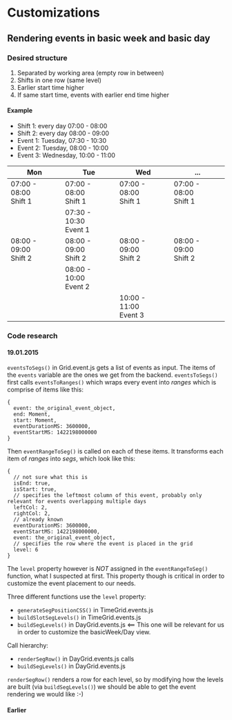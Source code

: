 # Customizations

## Rendering events in basic week and basic day

### Desired structure

1. Separated by working area (empty row in between)
2. Shifts in one row (same level)
3. Earlier start time higher
4. If same start time, events with earlier end time higher

#### Example
- Shift 1: every day 07:00 - 08:00
- Shift 2: every day 08:00 - 09:00
- Event 1: Tuesday, 07:30 - 10:30
- Event 2: Tuesday, 08:00 - 10:00
- Event 3: Wednesday, 10:00 - 11:00

<table>
  <thead>
    <tr>
      <th>Mon</th>
      <th>Tue</th>
      <th>Wed</th>
      <th>...</th>
    </tr>
  </thead>
  <tbody>
    <tr>
      <td>07:00 - 08:00<br>Shift 1</td>
      <td>07:00 - 08:00<br>Shift 1</td>
      <td>07:00 - 08:00<br>Shift 1</td>
      <td>07:00 - 08:00<br>Shift 1</td>
    </tr>
    <tr>
      <td></td>
      <td>07:30 - 10:30<br>Event 1</td>
      <td></td>
      <td></td>
    </tr>
    <tr>
      <td>08:00 - 09:00<br>Shift 2</td>
      <td>08:00 - 09:00<br>Shift 2</td>
      <td>08:00 - 09:00<br>Shift 2</td>
      <td>08:00 - 09:00<br>Shift 2</td>
    </tr>
    <tr>
      <td></td>
      <td>08:00 - 10:00<br>Event 2</td>
      <td></td>
      <td></td>
    </tr>
    <tr>
      <td></td>
      <td></td>
      <td>10:00 - 11:00<br>Event 3</td>
      <td></td>
    </tr>
  </tbody>
</table>

### Code research

#### 19.01.2015
`eventsToSegs()` in Grid.event.js gets a list of events as input.
The items of the `events` variable are the ones we get from the backend.
`eventsToSegs()` first calls `eventsToRanges()` which wraps every event into *ranges* which is comprise of items like this:

    {
      event: the_original_event_object,
      end: Moment,
      start: Moment,
      eventDurationMS: 3600000,
      eventStartMS: 1422198000000
    }

Then `eventRangeToSeg()` is called on each of these items. It transforms each item of *ranges* into *segs*, which look like this:

    {
      // not sure what this is
      isEnd: true,
      isStart: true,
      // specifies the leftmost column of this event, probably only relevant for events overlapping multiple days
      leftCol: 2,
      rightCol: 2,
      // already known
      eventDurationMS: 3600000,
      eventStartMS: 1422198000000,
      event: the_original_event_object,
      // specifies the row where the event is placed in the grid
      level: 6
    }

The `level` property however is *NOT* assigned in the `eventRangeToSeg()` function, what I suspected at first.
This property though is critical in order to customize the event placement to our needs.

Three different functions use the `level` property:

- `generateSegPositionCSS()` in TimeGrid.events.js
- `buildSlotSegLevels()` in TimeGrid.events.js
- `buildSegLevels()` in DayGrid.events.js <== This one will be relevant for us in order to customize the basicWeek/Day view.

Call hierarchy:

- `renderSegRow()` in DayGrid.events.js calls
- `buildSegLevels()` in DayGrid.events.js

`renderSegRow()` renders a row for each level, so by modifying how the levels are built (via `buildSegLevels()`)
we should be able to get the event rendering we would like :-)

#### Earlier



